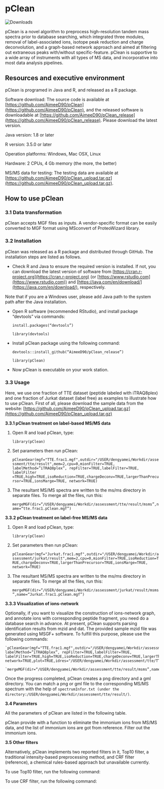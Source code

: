 # pClean

![Downloads](https://img.shields.io/github/downloads/AimeeD90/pClean_release/total.svg)

pClean is a novel algorithm to preprocess high-resolution tandem mass spectra prior to database searching, which integrated three modules, removal of label-associated ions, isotope peak reduction and charge deconvolution, and a graph-based network approach and aimed at filtering out extraneous peaks with/without specific-feature. pClean is supportive to a wide array of instruments with all types of MS data, and incorporative into most data analysis pipelines.

## Resources and executive environment

pClean is programed in Java and R, and released as a R package.

Software download: The source code is available at [https://github.com/AimeeD90/pClean](https://github.com/AimeeD90/pClean), and the released software is downloadable at [https://github.com/AimeeD90/pClean_release](https://github.com/AimeeD90/pClean_release). Please download the latest version.

Java version: 1.8 or later

R version: 3.5.0 or later

Operation platforms: Windows, Mac OSX, Linux

Hardware: 2 CPUs, 4 Gb memory (the more, the better)

MS/MS data for testing: The testing data are available at [https://github.com/AimeeD90/pClean_upload.tar.gz](https://github.com/AimeeD90/pClean_upload.tar.gz).

## How to use pClean

### 3.1 Data transformation

pClean accepts MGF files as inputs. A vendor-specific format can be easily converted to MGF format using MSconvert of ProteoWizard library.

### 3.2 Installation

pClean was released as a R package and distributed through GitHub. The installation steps are listed as follows.

* Check R and Java to ensure the required version is installed. If not, you can download the latest version of software from [https://cran.r-project.org](https://cran.r-project.org) (or [https://www.rstudio.com](https://www.rstudio.com)) and [https://java.com/en/download/](https://java.com/en/download/), respectively. 

Note that if you are a Windows user, please add Java path to the system path after the Java installation.

* Open R software (recommended RStudio), and install package “devtools” via commands:

    `install.packages(“devtools”)`
    
    `library(devtools)`
    
* Install pClean package using the following command:

    `devtools::install_github(“AimeeD90/pClean_release”)`
    
    `library(pClean)`
    
* Now pClean is executable on your work station.

### 3.3 Usage

Here, we use one fraction of TTE dataset (peptide labeled with iTRAQ8plex) and one fraction of Jurkat dataset (label free) as examples to illustrate how to use pClean. First of all, please download the sample data from the website: [https://github.com/AimeeD90/pClean_upload.tar.gz](https://github.com/AimeeD90/pClean_upload.tar.gz)

**3.3.1 pClean treatment on label-based MS/MS data**

1)  Open R and load pClean, type: 

    `library(pClean)`
    
2)  Set parameters then run pClean:

    `pCleanGear(mgf="TTE.frac1.mgf",outdir="/USER/dengyamei/Workdir/assessment/tte/result",mem=2,cpu=0,mionFilter=TRUE, labelMethod=”iTRAQ8plex”, repFilter=TRUE,labelFilter=TRUE, labelFilter =TRUE,high=TRUE,isoReduction=TRUE,chargeDeconv=TRUE,largerThanPrecursor=TRUE,ionsMarge=TRUE, network=TRUE)`
    
3)  The resultant MS/MS spectra are written to the ms/ms directory in separate files. To merge all the files, run this:

    `mergeMGF(dir=“/USER/dengyamei/Workdir/assessment/tte/result/msms”,name=“tte.frac1.pClean.mgf”)`
    
**3.3.2 pClean treatment on label-free MS/MS data**

1)  Open R and load pClean, type: 

    `library(pClean)`
    
2)  Set parameters then run pClean:

    `pCleanGear(mgf="Jurkat.frac1.mgf",outdir="/USER/dengyamei/Workdir/assessment/jurkat/result",mem=2,cpu=0,mionFilter=TRUE,isoReduction=TRUE,chargeDeconv=TRUE,largerThanPrecursor=TRUE,ionsMarge=TRUE, network=TRUE)`
    
3)  The resultant MS/MS spectra are written to the ms/ms directory in separate files. To merge all the files, run this:

    `mergeMGF(dir=“/USER/dengyamei/Workdir/assessment/jurkat/result/msms”,name=“Jurkat.frac1.pClean.mgf”)`
    
**3.3.3 Visualization of ions-network**

Optionally, if you want to visualize the construction of ions-network graph, and annotate ions with corresponding peptide fragment, you need do a database search in advance. At present, pClean supports parsing identification results from mzid and dat. The provided sample mzid file was generated using MSGF+ software. To fulfill this purpose, please use the following commands:

    `pCleanGear(mgf="TTE.frac1.mgf",outdir="/USER/dengyamei/Workdir/assessment/tte/result",mem=2,cpu=0,mionFilter=TRUE, labelMethod=”iTRAQ8plex”, repFilter=TRUE,labelFilter=TRUE, labelFilter=TRUE,high=TRUE,isoReduction=TRUE,chargeDeconv=TRUE,largerThanPrecursor=TRUE,ionsMarge=TRUE, network=TRUE,plot=TRUE,idres="/USER/dengyamei/Workdir/assessment/tte/TTE.frac1.mzid")`
    
    `mergeMGF(dir=“/USER/dengyamei/Workdir/assessment/tte/result/msms”,name=“tte.frac1.pClean.mgf”)`
    
Once the progress completed, pClean creates a png directory and a gml directory. You can match a png or gml file to the corresponding MS/MS spectrum with the help of `spectrumInfor.txt (under the directory:/USER/dengyamei/Workdir/assessment/tte/result/)`.

**3.4 Parameters**

All the parameters of pClean are listed in the following table.


pClean provide with a function to eliminate the immonium ions from MS/MS data, and the list of immonium ions are got from reference. Filter out the immonium ions.

**3.5 Other filters**

Alternatively, pClean implements two reported filters in it, Top10 filter, a traditional intensity-based preprocessing method, and CRF filter (reference), a chemical rules-based approach but unavailable currently. 

To use Top10 filter, run the following command:

To use CRF filter, run the following command:

